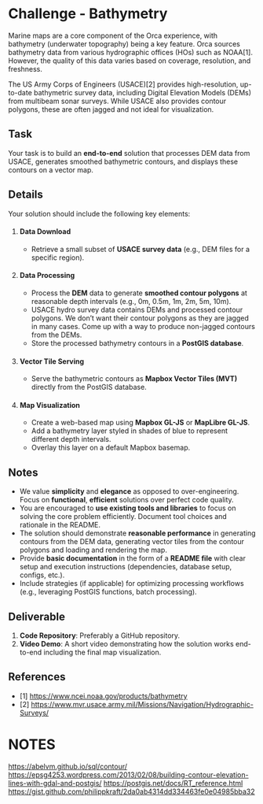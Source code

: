 Challenge - Bathymetry
=====

Marine maps are a core component of the Orca experience, with bathymetry (underwater topography) being a key feature. Orca sources bathymetry data from various hydrographic offices (HOs) such as NOAA[1]. However, the quality of this data varies based on coverage, resolution, and freshness.

The US Army Corps of Engineers (USACE)[2] provides high-resolution, up-to-date bathymetric survey data, including Digital Elevation Models (DEMs) from multibeam sonar surveys. While USACE also provides contour polygons, these are often jagged and not ideal for visualization.


Task
-----

Your task is to build an **end-to-end** solution that processes DEM data from USACE, generates smoothed bathymetric contours, and displays these contours on a vector map.


Details
-----

Your solution should include the following key elements:

1. #### Data Download
   - Retrieve a small subset of **USACE survey data** (e.g., DEM files for a specific region).

2. #### Data Processing
   - Process the **DEM** data to generate **smoothed contour polygons** at reasonable depth intervals (e.g., 0m, 0.5m, 1m, 2m, 5m, 10m).
   - USACE hydro survey data contains DEMs and processed contour polygons. We don’t want their contour polygons as they are jagged in many cases. Come up with a way to produce non-jagged contours from the DEMs.
   - Store the processed bathymetry contours in a **PostGIS database**.

3. #### Vector Tile Serving

   - Serve the bathymetric contours as **Mapbox Vector Tiles (MVT)** directly from the PostGIS database.

4. #### Map Visualization

   - Create a web-based map using **Mapbox GL-JS** or **MapLibre GL-JS**.
   - Add a bathymetry layer styled in shades of blue to represent different depth intervals.
   - Overlay this layer on a default Mapbox basemap.


Notes
-----
- We value **simplicity** and **elegance** as opposed to over-engineering. Focus on **functional**, **efficient** solutions over perfect code quality.
- You are encouraged to **use existing tools and libraries** to focus on solving the core problem efficiently. Document tool choices and rationale in the README.
- The solution should demonstrate **reasonable performance** in generating contours from the DEM data, generating vector tiles from the contour polygons and loading and rendering the map.
- Provide **basic documentation** in the form of a **README file** with clear setup and execution instructions (dependencies, database setup, configs, etc.).
- Include strategies (if applicable) for optimizing processing workflows (e.g., leveraging PostGIS functions, batch processing).


Deliverable
-----
1. **Code Repository**: Preferably a GitHub repository.
2. **Video Demo**: A short video demonstrating how the solution works end-to-end including the final map visualization.


References
-----

- [1] https://www.ncei.noaa.gov/products/bathymetry
- [2] https://www.mvr.usace.army.mil/Missions/Navigation/Hydrographic-Surveys/

# NOTES

https://abelvm.github.io/sql/contour/
https://epsg4253.wordpress.com/2013/02/08/building-contour-elevation-lines-with-gdal-and-postgis/
https://postgis.net/docs/RT_reference.html
https://gist.github.com/philippkraft/2da0ab4314dd334463fe0e04985bba32

